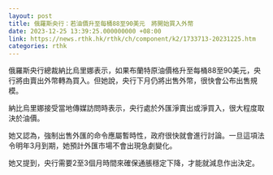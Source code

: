 ```yaml
---
layout: post
title: 俄羅斯央行：若油價升至每桶88至90美元　將開始買入外幣
date: 2023-12-25 13:39:25.000000000 +08:00
link: https://news.rthk.hk/rthk/ch/component/k2/1733713-20231225.htm
categories: rthk
---
```


俄羅斯央行總裁納比烏里娜表示，如果布蘭特原油價格升至每桶88至90美元，央行將由賣出外幣轉為買入。但她說，央行下月仍將出售外幣，很快會公布出售規模。

納比烏里娜接受當地傳媒訪問時表示，央行處於外匯淨賣出或淨買入，很大程度取決於油價。

她又認為，強制出售外匯的命令應屬暫時性，政府很快就會進行討論。一旦這項法令明年3月到期，她預計外匯市場不會出現急劇變化。

她又提到，央行需要2至3個月時間來確保通脹穩定下降，才能就減息作出決定。
